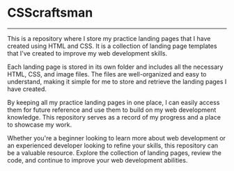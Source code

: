 # CSScraftsman

---

This is a repository where I store my practice landing pages that I have created using HTML and CSS. It is a collection of landing page templates that I've created to improve my web development skills.

Each landing page is stored in its own folder and includes all the necessary HTML, CSS, and image files. The files are well-organized and easy to understand, making it simple for me to store and retrieve the landing pages I have created.

By keeping all my practice landing pages in one place, I can easily access them for future reference and use them to build on my web development knowledge. This repository serves as a record of my progress and a place to showcase my work.

Whether you're a beginner looking to learn more about web development or an experienced developer looking to refine your skills, this repository can be a valuable resource. Explore the collection of landing pages, review the code, and continue to improve your web development abilities.
